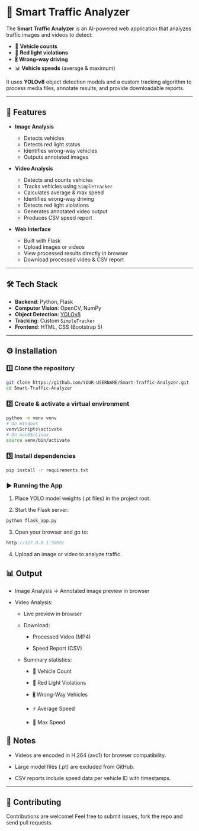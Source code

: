 # 🚦 Smart Traffic Analyzer

The **Smart Traffic Analyzer** is an AI-powered web application that analyzes traffic images and videos to detect:  
- 🚗 **Vehicle counts**  
- 🚦 **Red light violations**  
- 🖁 **Wrong-way driving**  
- 📊 **Vehicle speeds** (average & maximum)  

It uses **YOLOv8** object detection models and a custom tracking algorithm to process media files, annotate results, and provide downloadable reports.

---

## 📌 Features

- **Image Analysis**
  - Detects vehicles
  - Detects red light status
  - Identifies wrong-way vehicles
  - Outputs annotated images

- **Video Analysis**
  - Detects and counts vehicles
  - Tracks vehicles using `SimpleTracker`
  - Calculates average & max speed
  - Identifies wrong-way driving
  - Detects red light violations
  - Generates annotated video output
  - Produces CSV speed report

- **Web Interface**
  - Built with Flask
  - Upload images or videos
  - View processed results directly in browser
  - Download processed video & CSV report

---

## 🛠 Tech Stack

- **Backend**: Python, Flask  
- **Computer Vision**: OpenCV, NumPy  
- **Object Detection**: [YOLOv8](https://github.com/ultralytics/ultralytics)  
- **Tracking**: Custom `SimpleTracker`  
- **Frontend**: HTML, CSS (Bootstrap 5)  

---
## ⚙️ Installation

### 1️⃣ Clone the repository
```bash
git clone https://github.com/YOUR-USERNAME/Smart-Traffic-Analyzer.git
cd Smart-Traffic-Analyzer
```

### 2️⃣ Create & activate a virtual environment

```bash
python -m venv venv
# On Windows
venv\Scripts\activate
# On macOS/Linux
source venv/bin/activate
```

### 3️⃣ Install dependencies

```bash
pip install -r requirements.txt
```

### ▶️ Running the App

1. Place YOLO model weights (.pt files) in the project root.

2. Start the Flask server:

```bash
python flask_app.py
```

3. Open your browser and go to:

```cpp
http://127.0.0.1:5000/
```

4. Upload an image or video to analyze traffic.

## 📊 Output

- Image Analysis → Annotated image preview in browser

- Video Analysis:

   - Live preview in browser

   - Download:

       - Processed Video (MP4)

       - Speed Report (CSV)

   - Summary statistics:

       - 🚗 Vehicle Count

       - 🚦 Red Light Violations

       - 🖁 Wrong-Way Vehicles

       - ⚡ Average Speed

       - 🚀 Max Speed


## 📌 Notes

- Videos are encoded in H.264 (avc1) for browser compatibility.

- Large model files (.pt) are excluded from GitHub.

- CSV reports include speed data per vehicle ID with timestamps.

----

## 🤝 Contributing

Contributions are welcome! Feel free to submit issues, fork the repo and send pull requests.
